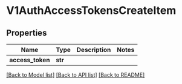 # V1AuthAccessTokensCreateItem

## Properties
Name | Type | Description | Notes
------------ | ------------- | ------------- | -------------
**access_token** | **str** |  | 

[[Back to Model list]](../README.md#documentation-for-models) [[Back to API list]](../README.md#documentation-for-api-endpoints) [[Back to README]](../README.md)

